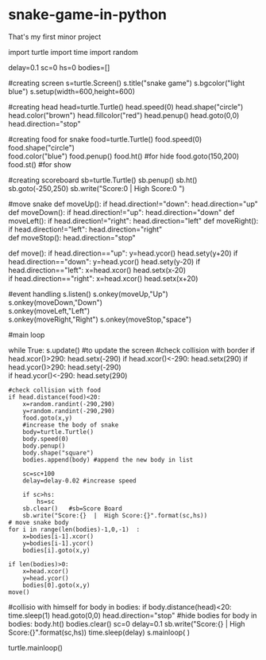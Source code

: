 # snake-game-in-python
That's my first minor project


import turtle
import time
import random

delay=0.1
sc=0
hs=0
bodies=[]
 
#creating screen
s=turtle.Screen()
s.title("snake game")
s.bgcolor("light blue")
s.setup(width=600,height=600) 

#creating head
head=turtle.Turtle()
head.speed(0)
head.shape("circle")
head.color("brown")
head.fillcolor("red")
head.penup() 
head.goto(0,0)
head.direction="stop"

#creating food for snake
food=turtle.Turtle()
food.speed(0)
food.shape("circle")     
food.color("blue")
food.penup()
food.ht() #for hide
food.goto(150,200) 
food.st() #for show

#creating scoreboard 
sb=turtle.Turtle()
sb.penup()
sb.ht()
sb.goto(-250,250)
sb.write("Score:0  |  High Score:0 ")
 
#move snake
def moveUp():
    if head.direction!="down":
        head.direction="up"
def moveDown():
    if head.direction!="up":
        head.direction="down"
def moveLeft():
    if head.direction!="right":
        head.direction="left"
def moveRight():
    if head.direction!="left":
        head.direction="right"  
def moveStop():
        head.direction="stop" 

def move():
    if head.direction=="up":
        y=head.ycor()
        head.sety(y+20)
    if head.direction=="down":
        y=head.ycor()
        head.sety(y-20)
    if head.direction=="left":
        x=head.xcor()
        head.setx(x-20)   
    if head.direction=="right":
        x=head.xcor()
        head.setx(x+20)   

#event handling
s.listen() 
s.onkey(moveUp,"Up")   
s.onkey(moveDown,"Down")       
s.onkey(moveLeft,"Left")               
s.onkey(moveRight,"Right") 
s.onkey(moveStop,"space") 

#main loop

while True:
    s.update() #to update the screen
    #check collision with border
    if head.xcor()>290:
        head.setx(-290)
    if head.xcor()<-290:
        head.setx(290)
    if head.ycor()>290:
        head.sety(-290)  
    if head.ycor()<-290:
        head.sety(290)
           
    #check collision with food
    if head.distance(food)<20:
        x=random.randint(-290,290)
        y=random.randint(-290,290)
        food.goto(x,y)
        #increase the body of snake
        body=turtle.Turtle()
        body.speed(0)
        body.penup()
        body.shape("square")
        bodies.append(body) #append the new body in list

        sc=sc+100
        delay=delay-0.02 #increase speed
          
        if sc>hs:
            hs=sc
        sb.clear()   #sb=Score Board
        sb.write("Score:{}  |  High Score:{}".format(sc,hs))
    # move snake body
    for i in range(len(bodies)-1,0,-1)  :
        x=bodies[i-1].xcor()
        y=bodies[i-1].ycor()
        bodies[i].goto(x,y)

    if len(bodies)>0:
        x=head.xcor()
        y=head.ycor()
        bodies[0].goto(x,y)
    move()

#collisio with himself
    for body in bodies:
        if body.distance(head)<20:
            time.sleep(1)
            head.goto(0,0)
            head.direction="stop"
            #hide bodies
            for body in bodies:
                body.ht()
            bodies.clear()
            sc=0
            delay=0.1
            sb.write("Score:{}  |  High Score:{}".format(sc,hs)) 
    time.sleep(delay)
s.mainloop( )        
        
turtle.mainloop()
